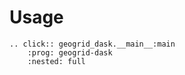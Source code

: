 # Usage

```{eval-rst}
.. click:: geogrid_dask.__main__:main
    :prog: geogrid-dask
    :nested: full
```
